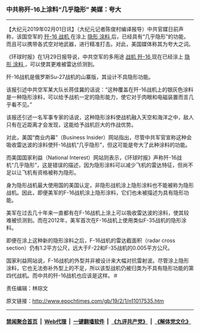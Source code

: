 ### 中共称歼-16上涂料“几乎隐形” 美媒：夸大
------------------------

<p>
 【大纪元2019年02月01日讯】（大纪元记者陈俊村编译报导）中共官媒日前声称，该国空军的
 <a href="http://www.epochtimes.com/gb/tag/%E6%AD%BC-16.html">
  歼-16
 </a>
 <a href="http://www.epochtimes.com/gb/tag/%E6%88%98%E6%9C%BA.html">
  战机
 </a>
 在涂上
 <a href="http://www.epochtimes.com/gb/tag/%E9%9A%90%E5%BD%A2.html">
  隐形
 </a>
 <a href="http://www.epochtimes.com/gb/tag/%E6%B6%82%E6%96%99.html">
  涂料
 </a>
 后，已经具有“几乎隐形”的功能，而且可以携带各式空对地武器，进行精准打击。对此，美国媒体称其为夸大之词。
</p>
<p>
 《环球时报》在1月29日报导说，中共空军的多用途
 <a href="http://www.epochtimes.com/gb/tag/%E6%88%98%E6%9C%BA.html">
  战机
 </a>
 <a href="http://www.epochtimes.com/gb/tag/%E6%AD%BC-16.html">
  歼-16
 </a>
 现在已经涂上
 <a href="http://www.epochtimes.com/gb/tag/%E9%9A%90%E5%BD%A2.html">
  隐形
 </a>
 <a href="http://www.epochtimes.com/gb/tag/%E6%B6%82%E6%96%99.html">
  涂料
 </a>
 ，可以使其更难被雷达侦测到。
</p>
<p>
 歼-16战机是俄罗斯Su-27战机的山寨版，其设计不具隐形功能。
</p>
<p>
 该报引述中共空军某大队长蒋佳冀的话说：“这种覆盖在歼-16战机上的银灰色涂料是一种隐形涂料，可以给予战机一定的隐形能力，使它对于肉眼和电磁装置而言几乎看不见。”
</p>
<p>
 该报还引述一名军事专家的话说，这种隐形涂料使战机融入天空和海洋之中，敌人只有在近距离才会发现，这能给予战机巨大的作战优势。
</p>
<p>
 对此，美国“商业内幕”（Business Insider）网站指出，尽管中共军官宣称这种会吸收雷达波的涂料使歼-16战机“几乎隐形”，但这可能是夸大了此种涂料的功能。
</p>
<p>
 而美国国家利益（National Interest）网站则表示，《环球时报》声称歼-16战机“几乎隐形”，这是错误的描述，因为隐形涂料可以减少飞机的雷达特征，但尚不足以让飞机有资格被称为隐形。
</p>
<p>
 身为隐形战机最大使用国的美国认定，非隐形战机涂上隐形涂料也不能被称为隐形战机。因此，即便美军的F-16战机涂上隐形涂料，它们也未被描述为具有隐形功能。
</p>
<p>
 美军在过去几十年来一直都有在F-16战机上涂上可以吸收雷达波的涂料，使其较难被侦测到。而在2012年，美军首次在F-16战机上使用类似F-35战机的隐形涂料。
</p>
<p>
 即便在涂上这种新的隐形涂料之后，F-16战机的雷达截面积（radar cross section）仍有1.2平方公尺，远大于F-22和F-35战机的0.005平方公尺。
</p>
<p>
 国家利益网站说，F-16战机的外型并非被设计来大幅对抗雷射波。尽管涂上隐形涂料，它也无法弥补外型上的不足，所以该型战机仍被归类为不具有隐形功能的第四代战机。而中共的歼-16战机也应该是这样。＃
</p>
<p>
 责任编辑：林琮文
</p>

原文链接：http://www.epochtimes.com/gb/19/2/1/n11017535.htm


------------------------
#### [禁闻聚合首页](https://github.com/gfw-breaker/banned-news/blob/master/README.md) &nbsp;|&nbsp; [Web代理](https://github.com/gfw-breaker/open-proxy/blob/master/README.md) &nbsp;|&nbsp; [一键翻墙软件](https://github.com/gfw-breaker/nogfw/blob/master/README.md) &nbsp;|&nbsp; [《九评共产党》](https://github.com/gfw-breaker/9ping.md/blob/master/README.md#九评之一评共产党是什么) &nbsp;|&nbsp; [《解体党文化》](https://github.com/gfw-breaker/jtdwh.md/blob/master/README.md#绪论)